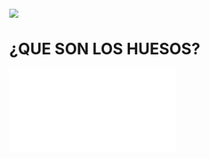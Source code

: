 
![](https://lh3.googleusercontent.com/-nqE-kXJZybc/Wt9-4_J1BfI/AAAAAAAAAKQ/x6Pz772FwnIK3jXJJ0UhniaoiatUgd0oACLcBGAs/w530-h298-n-rw/HUesos.jpg)

# ¿QUE SON LOS HUESOS?


![CRANEO](CRANEO.md)


